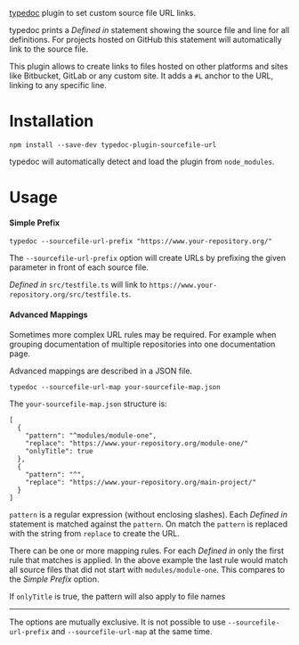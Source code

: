 [typedoc](https://github.com/TypeStrong/typedoc) plugin to set custom source file URL links.

typedoc prints a *Defined in* statement showing the source file and line for all definitions. For projects hosted on GitHub this statement will automatically link to the source file.

This plugin allows to create links to files hosted on other platforms and sites like Bitbucket, GitLab or any custom site. It adds a `#L` anchor to the URL, linking to any specific line.

# Installation

    npm install --save-dev typedoc-plugin-sourcefile-url
    
typedoc will automatically detect and load the plugin from `node_modules`.

# Usage

#### Simple Prefix

    typedoc --sourcefile-url-prefix "https://www.your-repository.org/"
    
The `--sourcefile-url-prefix` option will create URLs by prefixing the given parameter in front of each source file.

*Defined in* `src/testfile.ts` will link to `https://www.your-repository.org/src/testfile.ts`.


#### Advanced Mappings

Sometimes more complex URL rules may be required. For example when grouping documentation of multiple repositories into one documentation page.

Advanced mappings are described in a JSON file.

    typedoc --sourcefile-url-map your-sourcefile-map.json
    
The `your-sourcefile-map.json` structure is: 

  
    [
      {
        "pattern": "^modules/module-one",
        "replace": "https://www.your-repository.org/module-one/"
        "onlyTitle": true
      },     
      {
        "pattern": "^",
        "replace": "https://www.your-repository.org/main-project/"
      }
    ]

`pattern` is a regular expression (without enclosing slashes). Each *Defined in* statement is matched against the `pattern`. On match the `pattern` is replaced with the string from `replace` to create the URL.

There can be one or more mapping rules. For each *Defined in* only the first rule that matches is applied. In the above example the last rule would match all source files that did not start with `modules/module-one`. This compares to the *Simple Prefix* option.

If `onlyTitle` is true, the pattern will also apply to file names

---

The options are mutually exclusive. It is not possible to use `--sourcefile-url-prefix` and `--sourcefile-url-map` at the same time.
